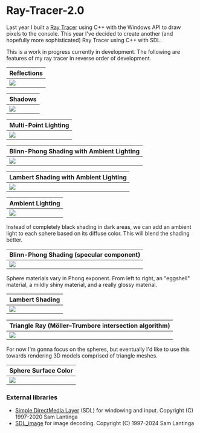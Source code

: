 # Ray-Tracer-2.0

Last year I built a <a href="https://github.com/nicholaswile/3D-Rendering-Ray-Tracer">Ray Tracer</a> using C++ with the Windows API to draw pixels to the console. This year I've decided to create another (and hopefully more sophisticated) Ray Tracer using C++ with SDL. 

This is a work in progress currently in development. The following are features of my ray tracer in reverse order of development.

|Reflections|
|-----------|
|<img src="screenshots/reflections4.png">|

|Shadows|
|-------|
|<img src="screenshots/shadows.png">|

|Multi-Point Lighting|
|--------------------|
|<img src="screenshots/multi_point_lights.png">|

|Blinn-Phong Shading with Ambient Lighting|
|-------------------------------------|
|<img src="screenshots/blinn_phong_w_ambient.png">|

|Lambert Shading with Ambient Lighting|
|-------------------------------------|
|<img src="screenshots/lambert_w_ambient.png">|

|Ambient Lighting|
|-------|
|<img src="screenshots/ambient.png">|
Instead of completely black shading in dark areas, we can add an ambient light to each sphere based on its diffuse color. This will blend the shading better.

|Blinn-Phong Shading (specular component)|
|------------------------------|
|<img src="screenshots/blinn_phong.png">|
Sphere materials vary in Phong exponent. From left to right, an "eggshell" material, a mildly shiny material, and a really glossy material.

|Lambert Shading|
|---------------|
|<img src="screenshots/lambert.png">|

|Triangle Ray (Möller–Trumbore intersection algorithm)|
|-------------------------|
|<img src="screenshots/triangles.png">|
For now I'm gonna focus on the spheres, but eventually I'd like to use this towards rendering 3D models comprised of triangle meshes.

|Sphere Surface Color|
|--------------------|
|<img src="screenshots/surface_color.png">|

### External libraries
<ul>
<li>
<a href="https://github.com/libsdl-org/SDL">Simple DirectMedia Layer</a> (SDL) for windowing and input. Copyright (C) 1997-2020 Sam Lantinga <slouken@libsdl.org>
</li>
<li>
<a href="https://github.com/libsdl-org/SDL_image">SDL_image</a> for image decoding. Copyright (C) 1997-2024 Sam Lantinga <slouken@libsdl.org>
</li> 
</u
